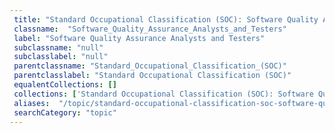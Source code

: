 ```yaml
--- 
 title: "Standard Occupational Classification (SOC): Software Quality Assurance Analysts and Testers" 
 classname:  "Software_Quality_Assurance_Analysts_and_Testers" 
 label: "Software Quality Assurance Analysts and Testers" 
 subclassname: "null" 
 subclasslabel: "null" 
 parentclassname: "Standard_Occupational_Classification_(SOC)" 
 parentclasslabel: "Standard Occupational Classification (SOC)" 
 equalentCollections: [] 
 collections: ['Standard Occupational Classification (SOC): Software Quality Assurance Analysts and Testers']
 aliases:  "/topic/standard-occupational-classification-soc-software-quality-assurance-analysts-and-testers"  
 searchCategory: "topic" 
---
```

